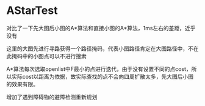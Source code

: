 # AStarTest


对比了一下先大图后小图的A\*算法和直接小图的A\*算法，1ms左右的差距，近乎没有

这里的大图先进行寻路获得一个路径掩码，代表小图路径肯定在大图路径中，不在此掩码中的小图点可以不进行搜索

A*算法每次选取openlist中F最小的点进行迭代，由于没有设置不同的点cost，所以实际cost以距离为依据，故实际查找的点不会向四周扩散太多，先大图后小图的效果有限。

增加了遇到障碍物的避障检测重新规划

